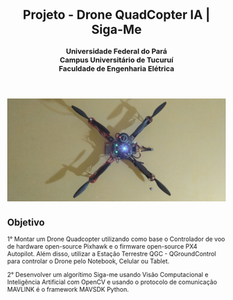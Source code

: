 <h1 align="center">
  Projeto - Drone QuadCopter IA | Siga-Me
</h1>

<h3 align="center">
  Universidade Federal do Pará <br>
  Campus Universitário de Tucuruí <br>
  Faculdade de Engenharia Elétrica <br><br>
</h3>

<h1 align="center">
  <img src="assets/images/drone_img/drone_banner.jpg"/>
</h1>


<h2>
  Objetivo
</h2>

<p>
  1° Montar um Drone Quadcopter utilizando como base o Controlador de voo de hardware open-source Pixhawk e o firmware open-source PX4 Autopilot.
  Além disso, utilizar a Estação Terrestre QGC - QGroundControl para controlar o Drone pelo Notebook, Celular ou Tablet.

  2° Desenvolver um algorítimo Siga-me usando Visão Computacional e Inteligência Artificial com OpenCV e usando o protocolo de comunicação MAVLINK é o framework MAVSDK Python.

</p>